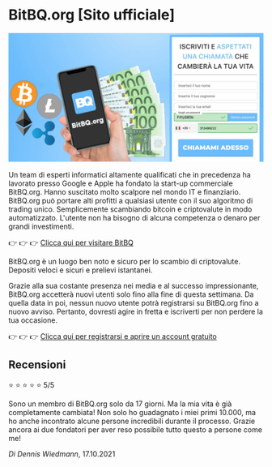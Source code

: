 # BitBQ.org [Sito ufficiale]

[![BitBQ.org](https://raw.githubusercontent.com/bitbq-org/italy-website/main/main.jpeg)](https://it.bitbq.org/?aff_sub3=github)

Un team di esperti informatici altamente qualificati che in precedenza ha lavorato presso Google e Apple ha fondato la start-up commerciale BitBQ.org. Hanno suscitato molto scalpore nel mondo IT e finanziario. BitBQ.org può portare alti profitti a qualsiasi utente con il suo algoritmo di trading unico. Semplicemente scambiando bitcoin e criptovalute in modo automatizzato. L'utente non ha bisogno di alcuna competenza o denaro per grandi investimenti.

👉 👉 👉 [Clicca qui per visitare BitBQ](https://it.bitbq.org/?aff_sub3=github)

BitBQ.org è un luogo ben noto e sicuro per lo scambio di criptovalute. Depositi veloci e sicuri e prelievi istantanei.

Grazie alla sua costante presenza nei media e al successo impressionante, BitBQ.org accetterà nuovi utenti solo fino alla fine di questa settimana. Da quella data in poi, nessun nuovo utente potrà registrarsi su BitBQ.org fino a nuovo avviso. Pertanto, dovresti agire in fretta e iscriverti per non perdere la tua occasione.

👉 👉 👉 [Clicca qui per registrarsi e aprire un account gratuito](https://it.bitbq.org/?aff_sub3=github)

## Recensioni

⭐ ⭐ ⭐ ⭐ ⭐ 5/5

Sono un membro di BitBQ.org solo da 17 giorni. Ma la mia vita è già completamente cambiata! Non solo ho guadagnato i miei primi 10.000, ma ho anche incontrato alcune persone incredibili durante il processo. Grazie ancora ai due fondatori per aver reso possibile tutto questo a persone come me!

*Di Dennis Wiedmann*, 17.10.2021
